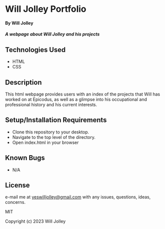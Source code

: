 # Will Jolley Portfolio

#### By Will Jolley

#### _A webpage about Will Jolley and his projects_

## Technologies Used

* HTML
* CSS

## Description

This html webpage provides users with an index of the projects that Will has worked on at Epicodus, as well as a glimpse into his occupational and professional history and his current interests. 

## Setup/Installation Requirements

* Clone this repository to your desktop.
* Navigate to the top level of the directory.
* Open index.html in your browser

## Known Bugs

* N/A

## License

e-mail me at yeswilljolley@gmail.com with any issues, questions, ideas, concerns. 

MIT

Copyright (c) 2023 Will Jolley